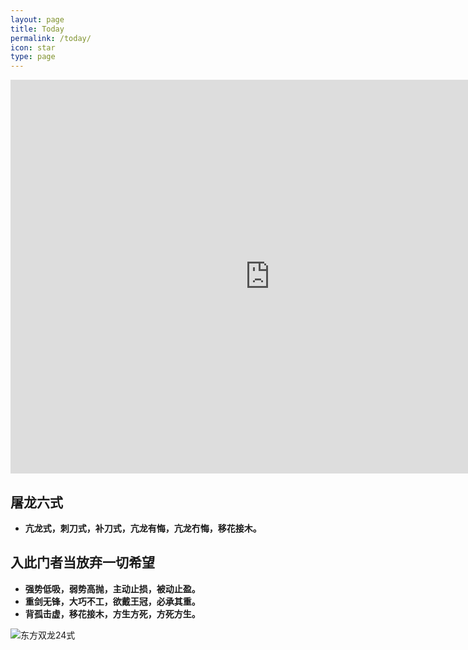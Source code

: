 ```yaml
---
layout: page
title: Today
permalink: /today/
icon: star
type: page
---
```

<iframe frameborder="0" width="830" height="630" scrolling="yes" src="https://www.jin10.com/example/jin10.com.html?fontSize=14px&theme=green"></iframe>

## 屠龙六式
* **亢龙式，刺刀式，补刀式，亢龙有悔，亢龙冇悔，移花接木。**
## 入此门者当放弃一切希望
* **强势低吸，弱势高抛，主动止损，被动止盈。**
* **重剑无锋，大巧不工，欲戴王冠，必承其重。**
* **背孤击虚，移花接木，方生方死，方死方生。**

![东方双龙24式](https://pic3.zhimg.com/80/v2-264563902f18578d03a7accf38d9e786_720w.webp)
